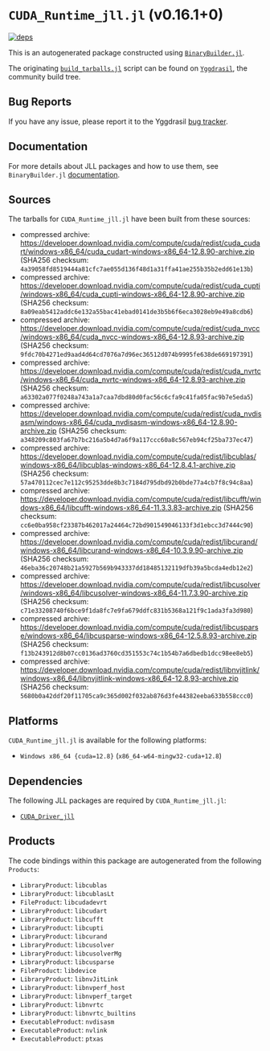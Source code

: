 # `CUDA_Runtime_jll.jl` (v0.16.1+0)

[![deps](https://juliahub.com/docs/CUDA_Runtime_jll/deps.svg)](https://juliahub.com/ui/Packages/General/CUDA_Runtime_jll/)

This is an autogenerated package constructed using [`BinaryBuilder.jl`](https://github.com/JuliaPackaging/BinaryBuilder.jl).

The originating [`build_tarballs.jl`](https://github.com/JuliaPackaging/Yggdrasil/blob/568a97d6c6df8a224916249def3ea66e60defc79/C/CUDA/CUDA_Runtime/build_tarballs.jl) script can be found on [`Yggdrasil`](https://github.com/JuliaPackaging/Yggdrasil/), the community build tree.

## Bug Reports

If you have any issue, please report it to the Yggdrasil [bug tracker](https://github.com/JuliaPackaging/Yggdrasil/issues).

## Documentation

For more details about JLL packages and how to use them, see `BinaryBuilder.jl` [documentation](https://docs.binarybuilder.org/stable/jll/).

## Sources

The tarballs for `CUDA_Runtime_jll.jl` have been built from these sources:

* compressed archive: https://developer.download.nvidia.com/compute/cuda/redist/cuda_cudart/windows-x86_64/cuda_cudart-windows-x86_64-12.8.90-archive.zip (SHA256 checksum: `4a39058fd8519444a81cfc7ae055d136f48d1a31ffa41ae255b35b2edd61e13b`)
* compressed archive: https://developer.download.nvidia.com/compute/cuda/redist/cuda_cupti/windows-x86_64/cuda_cupti-windows-x86_64-12.8.90-archive.zip (SHA256 checksum: `8a09eab5412addc6e132a55bac41ebad0141de3b5b6f6eca3028eb9e49a8cdb6`)
* compressed archive: https://developer.download.nvidia.com/compute/cuda/redist/cuda_nvcc/windows-x86_64/cuda_nvcc-windows-x86_64-12.8.93-archive.zip (SHA256 checksum: `9fdc70b4271ed9aad4d64cd7076a7d96ec36512d074b9995fe638de669197391`)
* compressed archive: https://developer.download.nvidia.com/compute/cuda/redist/cuda_nvrtc/windows-x86_64/cuda_nvrtc-windows-x86_64-12.8.93-archive.zip (SHA256 checksum: `a63302a077f0248a743a1a7caa7dbd80d0fac56c6cfa9c41fa05fac9b7e5eda5`)
* compressed archive: https://developer.download.nvidia.com/compute/cuda/redist/cuda_nvdisasm/windows-x86_64/cuda_nvdisasm-windows-x86_64-12.8.90-archive.zip (SHA256 checksum: `a348209c803fa67b7bc216a5b4d7a6f9a117ccc60a8c567eb94cf25ba737ec47`)
* compressed archive: https://developer.download.nvidia.com/compute/cuda/redist/libcublas/windows-x86_64/libcublas-windows-x86_64-12.8.4.1-archive.zip (SHA256 checksum: `57a470112cec7e112c95253dde8b3c7184d795dbd92b0bde77a4cb7f8c94c8aa`)
* compressed archive: https://developer.download.nvidia.com/compute/cuda/redist/libcufft/windows-x86_64/libcufft-windows-x86_64-11.3.3.83-archive.zip (SHA256 checksum: `cc6e0ba958cf23387b462017a24464c72bd901549046133f3d1ebcc3d7444c90`)
* compressed archive: https://developer.download.nvidia.com/compute/cuda/redist/libcurand/windows-x86_64/libcurand-windows-x86_64-10.3.9.90-archive.zip (SHA256 checksum: `46eba36c20748b21a5927b569b943337dd18485132119dfb39a5bcda4edb12e2`)
* compressed archive: https://developer.download.nvidia.com/compute/cuda/redist/libcusolver/windows-x86_64/libcusolver-windows-x86_64-11.7.3.90-archive.zip (SHA256 checksum: `c71e33208740f6bce9f1da8fc7e9fa679ddfc831b5368a121f9c1ada3fa3d980`)
* compressed archive: https://developer.download.nvidia.com/compute/cuda/redist/libcusparse/windows-x86_64/libcusparse-windows-x86_64-12.5.8.93-archive.zip (SHA256 checksum: `f13b243912d8b07cc0136ad3760cd351553c74c1b54b7a6dbedb1dcc98ee8eb5`)
* compressed archive: https://developer.download.nvidia.com/compute/cuda/redist/libnvjitlink/windows-x86_64/libnvjitlink-windows-x86_64-12.8.93-archive.zip (SHA256 checksum: `5680b0a42ddf20f11705ca9c365d002f032ab876d3fe44382eeba633b558ccc0`)

## Platforms

`CUDA_Runtime_jll.jl` is available for the following platforms:

* `Windows x86_64 {cuda=12.8}` (`x86_64-w64-mingw32-cuda+12.8`)

## Dependencies

The following JLL packages are required by `CUDA_Runtime_jll.jl`:

* [`CUDA_Driver_jll`](https://github.com/JuliaBinaryWrappers/CUDA_Driver_jll.jl)

## Products

The code bindings within this package are autogenerated from the following `Products`:

* `LibraryProduct`: `libcublas`
* `LibraryProduct`: `libcublasLt`
* `FileProduct`: `libcudadevrt`
* `LibraryProduct`: `libcudart`
* `LibraryProduct`: `libcufft`
* `LibraryProduct`: `libcupti`
* `LibraryProduct`: `libcurand`
* `LibraryProduct`: `libcusolver`
* `LibraryProduct`: `libcusolverMg`
* `LibraryProduct`: `libcusparse`
* `FileProduct`: `libdevice`
* `LibraryProduct`: `libnvJitLink`
* `LibraryProduct`: `libnvperf_host`
* `LibraryProduct`: `libnvperf_target`
* `LibraryProduct`: `libnvrtc`
* `LibraryProduct`: `libnvrtc_builtins`
* `ExecutableProduct`: `nvdisasm`
* `ExecutableProduct`: `nvlink`
* `ExecutableProduct`: `ptxas`
